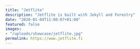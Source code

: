 ```yaml
---
title: "Jetflite"
description: "Jetflite is built with Jekyll and Forestry"
date: "2020-01-04T11:00:07+01:00"
featured: false
images:
- "/uploads/showcase/jetflite.jpg"
permalink: https://www.jetflite.fi
---
```

